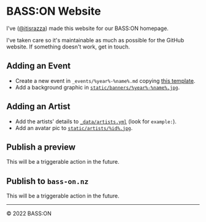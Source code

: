 # BASS:ON Website

I've ([@itisrazza]) made this website for our BASS:ON homepage.

I've taken care so it's maintainable as much as possible for the GitHub website. If something doesn't work, get in touch.

## Adding an Event

* Create a new event in `_events/%year%-%name%.md` copying [this template](_events/example-rave.md).
* Add a background graphic in [`static/banners/%year%-%name%.jpg`](static/banners).

## Adding an Artist

* Add the artists' details to [`_data/artists.yml`](_data/artists.yml) (look for `example:`).
* Add an avatar pic to [`static/artists/%id%.jpg`](static/artists).

## Publish a preview

This will be a triggerable action in the future.

## Publish to `bass-on.nz`

This will be a triggerable action in the future.

---

&copy; 2022 BASS:ON

[@itisrazza]: https://github.com/itisrazza
